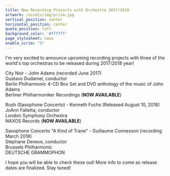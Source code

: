 ```yaml
---
title: New Recording Projects with Orchestra 2017/2018
artwork: /assets/img/prism.jpg
vertical_position: center
horizontal_position: center
quote_position: left
background_color: '#ffffff'
page_stylesheet: news
enable_scrim: "1"
---
```

I'm very excited to announce upcoming recording projects with three of the world's top orchestras to be released during 2017/2018 year! 

City Noir - John Adams (recorded June 2017)<br>
Gustavo Dudamel, conductor<br>
Berlin Philharmonic 4-CD Box Set and DVD anthology of the music of John Adams<br>
Berliner Philharmoniker Recordings (**NOW AVAILABLE**)

Rush (Saxophone Concerto) - Kenneth Fuchs (Released August 10, 2018)<br>
JoAnn Falletta, conductor<br>
London Symphony Orchestra<br>
NAXOS Records (**NOW AVAILABLE**)

Saxophone Concerto "A Kind of Trane" - Guillaume Connesson (recording March 2018)<br>
Stephane Deneve, conductor<br>
Brussels Philharmonic<br>
DEUTSCHE GRAMMOPHON

I hope you will be able to check these out! More info to come as release dates are finalized. Stay tuned!